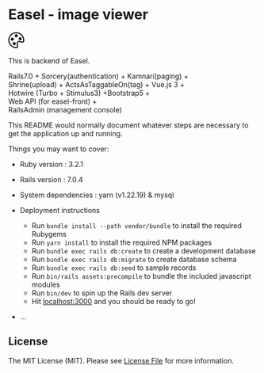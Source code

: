 # Easel - image viewer

![Typing SVG](https://github.com/asip/easel-back/blob/main/public/palette.svg)

This is backend of Easel.

Rails7.0 + Sorcery(authentication) + Kamnari(paging) +  
Shrine(upload) + ActsAsTaggableOn(tag) + Vue.js 3 +  
Hotwire (Turbo + Stimulus3) +Bootstrap5 +  
Web API (for easel-front) +  
RailsAdmin (management console)

This README would normally document whatever steps are necessary to get the
application up and running.

Things you may want to cover:

* Ruby version : 3.2.1
* Rails version : 7.0.4
* System dependencies : yarn (v1.22.19) & mysql
* Deployment instructions
  - Run `bundle install --path vendor/bundle` to install the required Rubygems
  - Run `yarn install` to install the required NPM packages
  - Run `bundle exec rails db:create` to create a development database
  - Run `bundle exec rails db:migrate` to create database schema
  - Run `bundle exec rails db:seed` to sample records
  - Run `bin/rails assets:precompile` to bundle the included javascript modules 
  - Run `bin/dev` to spin up the Rails dev server
  - Hit [localhost:3000](http://localhost:3000/) and you should be ready to go!

* ...

## License

The MIT License (MIT). Please see [License File](https://github.com/asip/easel/blob/main/LICENSE-MIT.txt) for more information.
